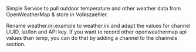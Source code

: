 Simple Service to pull outdoor temperature and other weather data from OpenWeatherMap & store in Volkszaehler.

Rename weather.ini.example to weather.ini and adapt the values for channel UUID, lat/lon and API key.
If you want to record other openweathermap api values than temp, you can do that by adding a channel to the channels section.